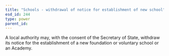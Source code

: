 ```yaml
---
title: "Schools - withdrawal of notice for establishment of new school"
esd_id: 244
type: power
parent_id:  
---
```


A local authority may, with the consent of the Secretary of State, withdraw its notice for the establishment of a new foundation or voluntary school or an Academy.


